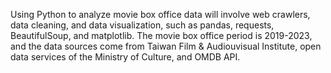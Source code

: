 Using Python to analyze movie box office data will involve web crawlers, data cleaning, and data visualization, such as pandas, requests, BeautifulSoup, and matplotlib. The movie box office period is 2019-2023, and the data sources come from Taiwan Film & Audiouvisual Institute, open data services of the Ministry of Culture, and OMDB API.
